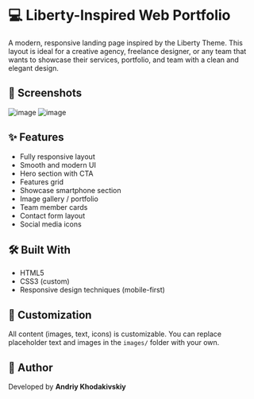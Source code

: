 # 💻 Liberty-Inspired Web Portfolio

A modern, responsive landing page inspired by the Liberty Theme. This layout is ideal for a creative agency, freelance designer, or any team that wants to showcase their services, portfolio, and team with a clean and elegant design.

## 📸 Screenshots

![image](https://github.com/user-attachments/assets/c7a4dd1e-02db-4c07-82fb-79b7f08eb269)
![image](https://github.com/user-attachments/assets/aba96567-3aa2-42c6-990a-e2202a1af959)

## ✨ Features

- Fully responsive layout
- Smooth and modern UI
- Hero section with CTA
- Features grid
- Showcase smartphone section
- Image gallery / portfolio
- Team member cards
- Contact form layout
- Social media icons

## 🛠️ Built With

- HTML5
- CSS3 (custom)
- Responsive design techniques (mobile-first)

## 🎨 Customization

All content (images, text, icons) is customizable. You can replace placeholder text and images in the `images/` folder with your own.

## 👤 Author

Developed by **Andriy Khodakivskiy**
